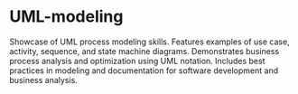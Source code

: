 # UML-modeling
Showcase of UML process modeling skills. Features examples of use case, activity, sequence, and state machine diagrams. Demonstrates business process analysis and optimization using UML notation. Includes best practices in modeling and documentation for software development and business analysis.
